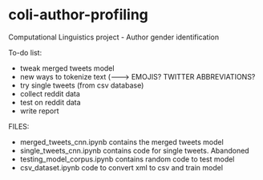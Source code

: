 # coli-author-profiling
Computational Linguistics project - Author gender identification

To-do list:

- tweak merged tweets model
- new ways to tokenize text (---> EMOJIS? TWITTER ABBREVIATIONS?
- try single tweets (from csv database)
- collect reddit data
- test on reddit data
- write report

FILES:

- merged_tweets_cnn.ipynb contains the merged tweets model
- single_tweets_cnn.ipynb contains code for single tweets. Abandoned
- testing_model_corpus.ipynb contains random code to test model
- csv_dataset.ipynb code to convert xml to csv and train model
